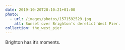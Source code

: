 ```yaml
---
date: 2019-10-20T20:10:21+01:00
photo:
  - url: /images/photos/1571592529.jpg
    alt: Sunset over Brighton’s derelict West Pier.
collection: the_west_pier
---
```

Brighton has it’s moments.
